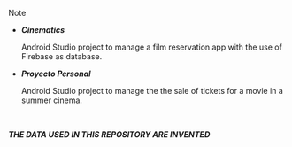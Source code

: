 > [!NOTE]  
> * **_Cinematics_**
>
>   Android Studio project to manage a film reservation app with the use of Firebase as database.
> * **_Proyecto Personal_**
>
>   Android Studio project to manage the the sale of tickets for a movie in a summer cinema.
> </br>
>
> ***THE DATA USED IN THIS REPOSITORY ARE INVENTED***

